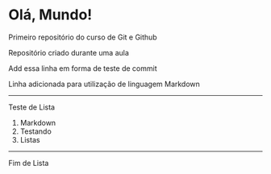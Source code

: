 # Olá, Mundo!
 Primeiro repositório do curso de Git e Github

Repositório criado durante uma aula

Add essa linha em forma de teste de commit

Linha adicionada para utilização de linguagem Markdown

---
Teste de Lista
1. Markdown
2. Testando
3. Listas
---
Fim de Lista
